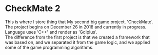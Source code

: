 # CheckMate 2
This is where I store thing that My second big game project, 'CheckMate'.  
The project begins on December 26 in 2018 and currently in progress.  
Language uses 'C++' and render as 'Gdiplus'.  
The difference from the first project is that we created a framework that was based on, and we separated it from the game logic, and we applied some of the game programming algorithms.